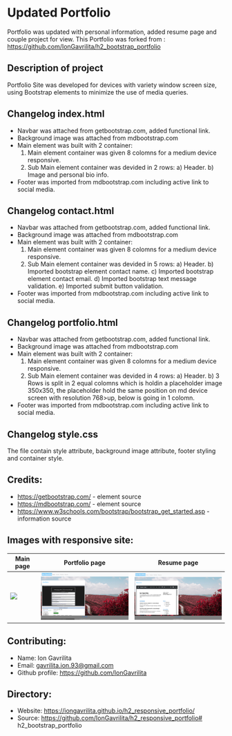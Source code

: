 # Updated Portfolio
Portfolio was updated with personal information, added resume page and couple project for view.
This Portfolio was forked from : https://github.com/IonGavrilita/h2_bootstrap_portfolio
## Description of project
Portfolio Site was developed for devices with variety window screen size, using Bootstrap elements to minimize the use of media queries.

## Changelog index.html
* Navbar was attached from getbootstrap.com, added functional link.
* Background image was attached from mdbootstrap.com
* Main element  was built with 2 container:
   1) Main element container was given 8 colomns for a medium device responsive.
   2) Sub Main element container was devided in 2 rows:
      a) Header. 
      b) Image and personal bio info.
* Footer was imported from mdbootstrap.com including active link to social media.

## Changelog contact.html
* Navbar was attached from getbootstrap.com, added functional link.
* Background image was attached from mdbootstrap.com
* Main element  was built with 2 container:
   1) Main element container was given 8 colomns for a medium device responsive.
   2) Sub Main element container was devided in 5 rows:
      a) Header. 
      b) Imported bootstrap element contact name.
      c) Imported bootstrap element contact email.
      d) Imported bootstrap text message validation.
      e) Imported submit button validation.
* Footer was imported from mdbootstrap.com including active link to social media.

## Changelog portfolio.html
* Navbar was attached from getbootstrap.com, added functional link.
* Background image was attached from mdbootstrap.com
* Main element  was built with 2 container:
   1) Main element container was given 8 colomns for a medium device responsive.
   2) Sub Main element container was devided in 4 rows:
      a) Header. 
      b) 3 Rows is split in 2 equal colomns which is holdin a placeholder image 350x350, the placeholder hold the same position on md device screen with resolution 768>up, below is going in 1 colomn.
* Footer was imported from mdbootstrap.com including active link to social media.

## Changelog style.css
The file contain style attribute, background image attribute, footer styling and container style.

## Credits:
* https://getbootstrap.com/ - element source
* https://mdbootstrap.com/ - element source
* https://www.w3schools.com/bootstrap/bootstrap_get_started.asp - information source

## Images with responsive site:
 Main page    | Portfolio page | Resume page|
|------------|------------|------------|
| <img src="Assets/Images/Main.png" width="300"> | <img src="Assets/Images/Project.png" width="300"> |<img src="Assets/Images/resume.png" width="300">|

## Contributing:
* Name: Ion Gavrilita
* Email: gavrilita.ion.93@gmail.com
* Github profile: https://github.com/IonGavrilita

## Directory:
* Website: https://iongavrilita.github.io/h2_responsive_portfolio/
* Source: https://github.com/IonGavrilita/h2_responsive_portfolio# h2_bootstrap_portfolio
